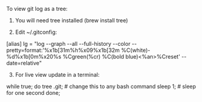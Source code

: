 To view git log as a tree:

1. You will need tree installed (brew install tree)

2. Edit ~/.gitconfig:

[alias]
        lg = "log --graph --all --full-history --color --pretty=format:'%x1b[31m%h%x09%x1b[32m %C(white)- %d%x1b[0m%x20%s %Cgreen(%cr) %C(bold blue)<%an>%Creset' --date=relative"

3. For live view update in a terminal:

while true; 
  do tree .git; # change this to any bash command
  sleep 1;  # sleep for one second
done;